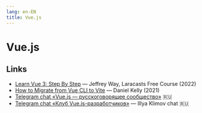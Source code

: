 ```yaml
---
lang: en-EN
title: Vue.js
---
```

# Vue.js

## Links
- [Learn Vue 3: Step By Step](https://laracasts.com/series/learn-vue-3-step-by-step) — Jeffrey Way, Laracasts Free Course (2022)
- [How to Migrate from Vue CLI to Vite](https://vueschool.io/articles/vuejs-tutorials/how-to-migrate-from-vue-cli-to-vite/) — Daniel Kelly (2021)
- [Telegram chat «Vue.js — русскоговорящее сообщество»](https://t.me/vuejs_ru) 🇷🇺
- [Telegram chat «Клуб Vue.js-разработчиков»](https://t.me/vuejs_club) —  Illya Klimov chat 🇷🇺